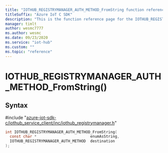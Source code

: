 ```yaml
---                             
title: "IOTHUB_REGISTRYMANAGER_AUTH_METHOD_FromString function reference | Microsoft Docs" 
titleSuffix: "Azure IoT C SDK"            
description: "This is the function reference page for the IOTHUB_REGISTRYMANAGER_AUTH_METHOD_FromString() function in the Azure IoT C SDK. This SDK is used with Azure IoT Hub and Azure IoT Hub Device Provisioning Service"            
manager: timlt                 
author: wesmc7777              
ms.author: wesmc               
ms.date: 09/23/2020                    
ms.service: "iot-hub"             
ms.custom: ""                
ms.topic: "reference"        
---                            
```


# IOTHUB_REGISTRYMANAGER_AUTH_METHOD_FromString()

## Syntax

\#include "[azure-iot-sdk-c/iothub_service_client/inc/iothub_registrymanager.h](../iothub-registrymanager-h.md)"  
```C
int IOTHUB_REGISTRYMANAGER_AUTH_METHOD_FromString(
  const char *                        enumAsString,
  IOTHUB_REGISTRYMANAGER_AUTH_METHOD  destination
);
```

